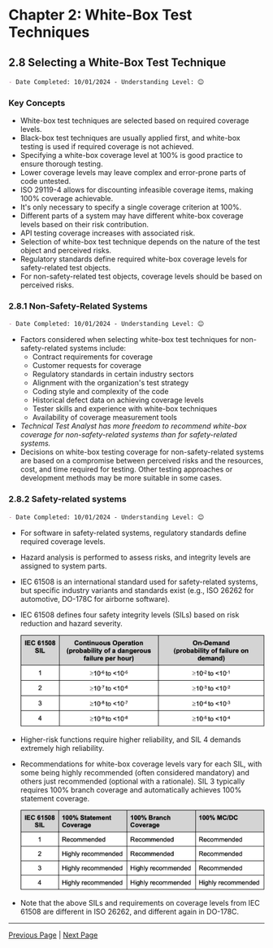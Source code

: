 # Chapter 2: White-Box Test Techniques

## 2.8 Selecting a White-Box Test Technique

```markdown
- Date Completed: 10/01/2024 - Understanding Level: 😊
```

### Key Concepts

- White-box test techniques are selected based on required coverage levels.
- Black-box test techniques are usually applied first, and white-box testing is used if required coverage is not achieved.
- Specifying a white-box coverage level at 100% is good practice to ensure thorough testing.
- Lower coverage levels may leave complex and error-prone parts of code untested.
- ISO 29119-4 allows for discounting infeasible coverage items, making 100% coverage achievable.
- It's only necessary to specify a single coverage criterion at 100%.
- Different parts of a system may have different white-box coverage levels based on their risk contribution.
- API testing coverage increases with associated risk.
- Selection of white-box test technique depends on the nature of the test object and perceived risks.
- Regulatory standards define required white-box coverage levels for safety-related test objects.
- For non-safety-related test objects, coverage levels should be based on perceived risks.

### 2.8.1 Non-Safety-Related Systems

```markdown
- Date Completed: 10/01/2024 - Understanding Level: 😊
```

- Factors considered when selecting white-box test techniques for non-safety-related systems include:
  - Contract requirements for coverage
  - Customer requests for coverage
  - Regulatory standards in certain industry sectors
  - Alignment with the organization's test strategy
  - Coding style and complexity of the code
  - Historical defect data on achieving coverage levels
  - Tester skills and experience with white-box techniques
  - Availability of coverage measurement tools
- _Technical Test Analyst has more freedom to recommend white-box coverage for non-safety-related systems than for safety-related systems._
- Decisions on white-box testing coverage for non-safety-related systems are based on a compromise between perceived risks and the resources, cost, and time required for testing. Other testing approaches or development methods may be more suitable in some cases.

### 2.8.2 Safety-related systems

```markdown
- Date Completed: 10/01/2024 - Understanding Level: 😊
```

- For software in safety-related systems, regulatory standards define required coverage levels.
- Hazard analysis is performed to assess risks, and integrity levels are assigned to system parts.
- IEC 61508 is an international standard used for safety-related systems, but specific industry variants and standards exist (e.g., ISO 26262 for automotive, DO-178C for airborne software).
- IEC 61508 defines four safety integrity levels (SILs) based on risk reduction and hazard severity.

  ![Alt text](../../resources/images/2-white-box-test-techniques/2.8-integrity-levels-SILs.png)

- Higher-risk functions require higher reliability, and SIL 4 demands extremely high reliability.
- Recommendations for white-box coverage levels vary for each SIL, with some being highly recommended (often considered mandatory) and others just recommended (optional with a rationale). SIL 3 typically requires 100% branch coverage and automatically achieves 100% statement coverage.

  ![Alt text](../../resources/images/2-white-box-test-techniques/2.8-coverage-levels-recomendations.png)

- Note that the above SILs and requirements on coverage levels from IEC 61508 are different in ISO
  26262, and different again in DO-178C.

---

[Previous Page](2.7-api-testing.md) | [Next Page](../3-static-and-dynamic-analysis/3.1-introduction.md)
